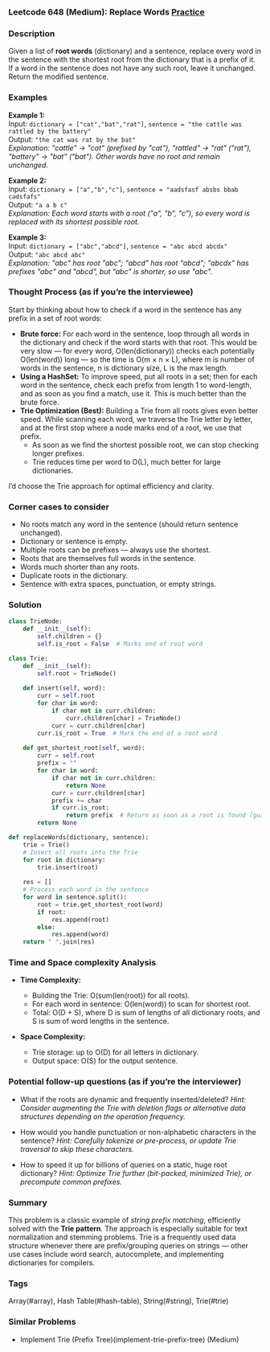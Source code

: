 ### Leetcode 648 (Medium): Replace Words [Practice](https://leetcode.com/problems/replace-words)

### Description  
Given a list of **root words** (dictionary) and a sentence, replace every word in the sentence with the shortest root from the dictionary that is a prefix of it. If a word in the sentence does not have any such root, leave it unchanged. Return the modified sentence.

### Examples  

**Example 1:**  
Input: `dictionary = ["cat","bat","rat"]`, `sentence = "the cattle was rattled by the battery"`  
Output: `"the cat was rat by the bat"`  
*Explanation: "cattle" → "cat" (prefixed by "cat"), "rattled" → "rat" ("rat"), "battery" → "bat" ("bat"). Other words have no root and remain unchanged.*

**Example 2:**  
Input: `dictionary = ["a","b","c"]`, `sentence = "aadsfasf absbs bbab cadsfafs"`  
Output: `"a a b c"`  
*Explanation: Each word starts with a root ("a", "b", "c"), so every word is replaced with its shortest possible root.*

**Example 3:**  
Input: `dictionary = ["abc","abcd"]`, `sentence = "abc abcd abcdx"`  
Output: `"abc abcd abc"`  
*Explanation: "abc" has root "abc"; "abcd" has root "abcd"; "abcdx" has prefixes "abc" and "abcd", but "abc" is shorter, so use "abc".*

### Thought Process (as if you’re the interviewee)  
Start by thinking about how to check if a word in the sentence has any prefix in a set of root words:
- **Brute force:** For each word in the sentence, loop through all words in the dictionary and check if the word starts with that root. This would be very slow — for every word, O(len(dictionary)) checks each potentially O(len(word)) long — so the time is O(m × n × L), where m is number of words in the sentence, n is dictionary size, L is the max length.
- **Using a HashSet:** To improve speed, put all roots in a set; then for each word in the sentence, check each prefix from length 1 to word-length, and as soon as you find a match, use it. This is much better than the brute force.
- **Trie Optimization (Best):** Building a Trie from all roots gives even better speed. While scanning each word, we traverse the Trie letter by letter, and at the first stop where a node marks end of a root, we use that prefix.
  - As soon as we find the shortest possible root, we can stop checking longer prefixes.
  - Trie reduces time per word to O(L), much better for large dictionaries.

I’d choose the Trie approach for optimal efficiency and clarity.

### Corner cases to consider  
- No roots match any word in the sentence (should return sentence unchanged).
- Dictionary or sentence is empty.
- Multiple roots can be prefixes — always use the shortest.
- Roots that are themselves full words in the sentence.
- Words much shorter than any roots.
- Duplicate roots in the dictionary.
- Sentence with extra spaces, punctuation, or empty strings.

### Solution

```python
class TrieNode:
    def __init__(self):
        self.children = {}
        self.is_root = False  # Marks end of root word

class Trie:
    def __init__(self):
        self.root = TrieNode()
    
    def insert(self, word):
        curr = self.root
        for char in word:
            if char not in curr.children:
                curr.children[char] = TrieNode()
            curr = curr.children[char]
        curr.is_root = True  # Mark the end of a root word
    
    def get_shortest_root(self, word):
        curr = self.root
        prefix = ""
        for char in word:
            if char not in curr.children:
                return None
            curr = curr.children[char]
            prefix += char
            if curr.is_root:
                return prefix  # Return as soon as a root is found (guaranteed shortest)
        return None

def replaceWords(dictionary, sentence):
    trie = Trie()
    # Insert all roots into the Trie
    for root in dictionary:
        trie.insert(root)
    
    res = []
    # Process each word in the sentence
    for word in sentence.split():
        root = trie.get_shortest_root(word)
        if root:
            res.append(root)
        else:
            res.append(word)
    return " ".join(res)
```

### Time and Space complexity Analysis  

- **Time Complexity:**  
  - Building the Trie: O(sum(len(root)) for all roots).
  - For each word in sentence: O(len(word)) to scan for shortest root.
  - Total: O(D + S), where D is sum of lengths of all dictionary roots, and S is sum of word lengths in the sentence.

- **Space Complexity:**  
  - Trie storage: up to O(D) for all letters in dictionary.
  - Output space: O(S) for the output sentence.

### Potential follow-up questions (as if you’re the interviewer)  

- What if the roots are dynamic and frequently inserted/deleted?
  *Hint: Consider augmenting the Trie with deletion flags or alternative data structures depending on the operation frequency.*

- How would you handle punctuation or non-alphabetic characters in the sentence?
  *Hint: Carefully tokenize or pre-process, or update Trie traversal to skip these characters.*

- How to speed it up for billions of queries on a static, huge root dictionary?
  *Hint: Optimize Trie further (bit-packed, minimized Trie), or precompute common prefixes.*

### Summary

This problem is a classic example of *string prefix matching*, efficiently solved with the **Trie pattern**. The approach is especially suitable for text normalization and stemming problems. Trie is a frequently used data structure whenever there are prefix/grouping queries on strings — other use cases include word search, autocomplete, and implementing dictionaries for compilers.

### Tags
Array(#array), Hash Table(#hash-table), String(#string), Trie(#trie)

### Similar Problems
- Implement Trie (Prefix Tree)(implement-trie-prefix-tree) (Medium)
